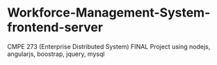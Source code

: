 # Workforce-Management-System-frontend-server
CMPE 273 (Enterprise Distributed System) FINAL Project using nodejs, angularjs, boostrap, jquery, mysql
